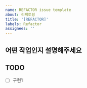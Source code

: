 ```yaml
---
name: REFACTOR issue template
about: 리팩토링
title: '[REFACTOR]'
labels: Refactor
assignees: ''
---
```


## 어떤 작업인지 설명해주세요

## TODO

- [ ] 구현1
